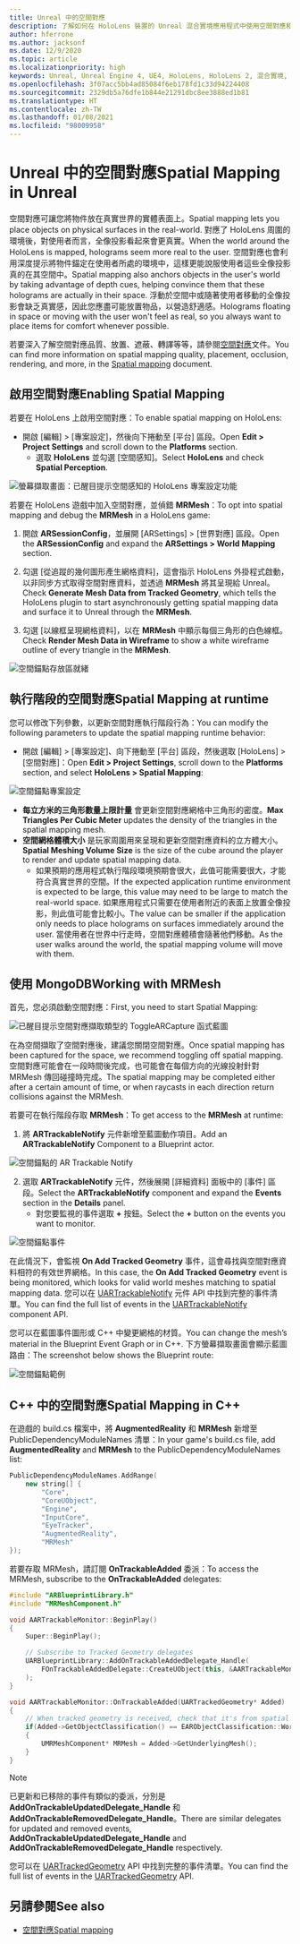 ```yaml
---
title: Unreal 中的空間對應
description: 了解如何在 HoloLens 裝置的 Unreal 混合實境應用程式中使用空間對應和網格。
author: hferrone
ms.author: jacksonf
ms.date: 12/9/2020
ms.topic: article
ms.localizationpriority: high
keywords: Unreal, Unreal Engine 4, UE4, HoloLens, HoloLens 2, 混合實境, 開發, 功能, 文件, 指南, 全像投影, 空間對應, 混合實境頭戴式裝置, windows 混合實境頭戴式裝置, 虛擬實境頭戴式裝置
ms.openlocfilehash: 3f07acc5bb4ad85084f6eb178fd1c33d94224408
ms.sourcegitcommit: 2329db5a76dfe1b844e21291dbc8ee3888ed1b81
ms.translationtype: HT
ms.contentlocale: zh-TW
ms.lasthandoff: 01/08/2021
ms.locfileid: "98009958"
---
```

# <a name="spatial-mapping-in-unreal"></a><span data-ttu-id="76e50-104">Unreal 中的空間對應</span><span class="sxs-lookup"><span data-stu-id="76e50-104">Spatial Mapping in Unreal</span></span>

<span data-ttu-id="76e50-105">空間對應可讓您將物件放在真實世界的實體表面上。</span><span class="sxs-lookup"><span data-stu-id="76e50-105">Spatial mapping lets you place objects on physical surfaces in the real-world.</span></span> <span data-ttu-id="76e50-106">對應了 HoloLens 周圍的環境後，對使用者而言，全像投影看起來會更真實。</span><span class="sxs-lookup"><span data-stu-id="76e50-106">When the world around the HoloLens is mapped, holograms seem more real to the user.</span></span> <span data-ttu-id="76e50-107">空間對應也會利用深度提示將物件錨定在使用者所處的環境中，這樣更能說服使用者這些全像投影真的在其空間中。</span><span class="sxs-lookup"><span data-stu-id="76e50-107">Spatial mapping also anchors objects in the user's world by taking advantage of depth cues, helping convince them that these holograms are actually in their space.</span></span> <span data-ttu-id="76e50-108">浮動於空間中或隨著使用者移動的全像投影會缺乏真實感，因此您應盡可能放置物品，以營造舒適感。</span><span class="sxs-lookup"><span data-stu-id="76e50-108">Holograms floating in space or moving with the user won't feel as real, so you always want to place items for comfort whenever possible.</span></span>

<span data-ttu-id="76e50-109">若要深入了解空間對應品質、放置、遮蔽、轉譯等等，請參閱[空間對應](../../design/spatial-mapping.md)文件。</span><span class="sxs-lookup"><span data-stu-id="76e50-109">You can find more information on spatial mapping quality, placement, occlusion, rendering, and more, in the [Spatial mapping](../../design/spatial-mapping.md) document.</span></span>

## <a name="enabling-spatial-mapping"></a><span data-ttu-id="76e50-110">啟用空間對應</span><span class="sxs-lookup"><span data-stu-id="76e50-110">Enabling Spatial Mapping</span></span>

<span data-ttu-id="76e50-111">若要在 HoloLens 上啟用空間對應：</span><span class="sxs-lookup"><span data-stu-id="76e50-111">To enable spatial mapping on HoloLens:</span></span>
- <span data-ttu-id="76e50-112">開啟 [編輯] > [專案設定]，然後向下捲動至 [平台] 區段。</span><span class="sxs-lookup"><span data-stu-id="76e50-112">Open **Edit > Project Settings** and scroll down to the **Platforms** section.</span></span>    
    + <span data-ttu-id="76e50-113">選取 **HoloLens** 並勾選 [空間感知]。</span><span class="sxs-lookup"><span data-stu-id="76e50-113">Select **HoloLens** and check **Spatial Perception**.</span></span>

![螢幕擷取畫面：已醒目提示空間感知的 HoloLens 專案設定功能](images/unreal-spatial-mapping-img-01.png)

<span data-ttu-id="76e50-115">若要在 HoloLens 遊戲中加入空間對應，並偵錯 **MRMesh**：</span><span class="sxs-lookup"><span data-stu-id="76e50-115">To opt into spatial mapping and debug the **MRMesh** in a HoloLens game:</span></span>
1. <span data-ttu-id="76e50-116">開啟 **ARSessionConfig**，並展開 [ARSettings] > [世界對應] 區段。</span><span class="sxs-lookup"><span data-stu-id="76e50-116">Open the **ARSessionConfig** and expand the **ARSettings > World Mapping** section.</span></span> 

2. <span data-ttu-id="76e50-117">勾選 [從追蹤的幾何圖形產生網格資料]，這會指示 HoloLens 外掛程式啟動，以非同步方式取得空間對應資料，並透過 **MRMesh** 將其呈現給 Unreal。</span><span class="sxs-lookup"><span data-stu-id="76e50-117">Check **Generate Mesh Data from Tracked Geometry**, which tells the HoloLens plugin to start asynchronously getting spatial mapping data and surface it to Unreal through the **MRMesh**.</span></span> 
3. <span data-ttu-id="76e50-118">勾選 [以線框呈現網格資料]，以在 **MRMesh** 中顯示每個三角形的白色線框。</span><span class="sxs-lookup"><span data-stu-id="76e50-118">Check **Render Mesh Data in Wireframe** to show a white wireframe outline of every triangle in the **MRMesh**.</span></span> 

![空間錨點存放區就緒](images/unreal-spatialmapping-arsettings.PNG)


## <a name="spatial-mapping-at-runtime"></a><span data-ttu-id="76e50-120">執行階段的空間對應</span><span class="sxs-lookup"><span data-stu-id="76e50-120">Spatial Mapping at runtime</span></span>
<span data-ttu-id="76e50-121">您可以修改下列參數，以更新空間對應執行階段行為：</span><span class="sxs-lookup"><span data-stu-id="76e50-121">You can modify the following parameters to update the spatial mapping runtime behavior:</span></span>

- <span data-ttu-id="76e50-122">開啟 [編輯] > [專案設定]、向下捲動至 [平台] 區段，然後選取 [HoloLens] > [空間對應]：</span><span class="sxs-lookup"><span data-stu-id="76e50-122">Open **Edit > Project Settings**, scroll down to the **Platforms** section, and select **HoloLens > Spatial Mapping**:</span></span> 

![空間錨點專案設定](images/unreal-spatialmapping-projectsettings.PNG)

- <span data-ttu-id="76e50-124">**每立方米的三角形數量上限計量** 會更新空間對應網格中三角形的密度。</span><span class="sxs-lookup"><span data-stu-id="76e50-124">**Max Triangles Per Cubic Meter** updates the density of the triangles in the spatial mapping mesh.</span></span>  
- <span data-ttu-id="76e50-125">**空間網格體積大小** 是玩家周圍用來呈現和更新空間對應資料的立方體大小。</span><span class="sxs-lookup"><span data-stu-id="76e50-125">**Spatial Meshing Volume Size** is the size of the cube around the player to render and update spatial mapping data.</span></span>  
    + <span data-ttu-id="76e50-126">如果預期的應用程式執行階段環境預期會很大，此值可能需要很大，才能符合真實世界的空間。</span><span class="sxs-lookup"><span data-stu-id="76e50-126">If the expected application runtime environment is expected to be large, this value may need to be large to match the real-world space.</span></span> <span data-ttu-id="76e50-127">如果應用程式只需要在使用者附近的表面上放置全像投影，則此值可能會比較小。</span><span class="sxs-lookup"><span data-stu-id="76e50-127">The value can be smaller if the application only needs to place holograms on surfaces immediately around the user.</span></span> <span data-ttu-id="76e50-128">當使用者在世界中行走時，空間對應體積會隨著他們移動。</span><span class="sxs-lookup"><span data-stu-id="76e50-128">As the user walks around the world, the spatial mapping volume will move with them.</span></span> 

## <a name="working-with-mrmesh"></a><span data-ttu-id="76e50-129">使用 MongoDB</span><span class="sxs-lookup"><span data-stu-id="76e50-129">Working with MRMesh</span></span>

<span data-ttu-id="76e50-130">首先，您必須啟動空間對應：</span><span class="sxs-lookup"><span data-stu-id="76e50-130">First, you need to start Spatial Mapping:</span></span>

![已醒目提示空間對應擷取類型的 ToggleARCapture 函式藍圖](images/unreal-spatial-mapping-img-02.png)

<span data-ttu-id="76e50-132">在為空間擷取了空間對應後，建議您關閉空間對應。</span><span class="sxs-lookup"><span data-stu-id="76e50-132">Once spatial mapping has been captured for the space, we recommend toggling off spatial mapping.</span></span>  <span data-ttu-id="76e50-133">空間對應可能會在一段時間後完成，也可能會在每個方向的光線投射針對 MRMesh 傳回碰撞時完成。</span><span class="sxs-lookup"><span data-stu-id="76e50-133">The spatial mapping may be completed either after a certain amount of time, or when raycasts in each direction return collisions against the MRMesh.</span></span>

<span data-ttu-id="76e50-134">若要可在執行階段存取 **MRMesh**：</span><span class="sxs-lookup"><span data-stu-id="76e50-134">To get access to the **MRMesh** at runtime:</span></span>
1. <span data-ttu-id="76e50-135">將 **ARTrackableNotify** 元件新增至藍圖動作項目。</span><span class="sxs-lookup"><span data-stu-id="76e50-135">Add an **ARTrackableNotify** Component to a Blueprint actor.</span></span> 

![空間錨點的 AR Trackable Notify](images/unreal-spatialmapping-artrackablenotify.PNG)

2. <span data-ttu-id="76e50-137">選取 **ARTrackableNotify** 元件，然後展開 [詳細資料] 面板中的 [事件] 區段。</span><span class="sxs-lookup"><span data-stu-id="76e50-137">Select the **ARTrackableNotify** component and expand the **Events** section in the **Details** panel.</span></span> 
    - <span data-ttu-id="76e50-138">對您要監視的事件選取 **+** 按鈕。</span><span class="sxs-lookup"><span data-stu-id="76e50-138">Select the **+** button on the events you want to monitor.</span></span> 

![空間錨點事件](images/unreal-spatialmapping-events.PNG)

<span data-ttu-id="76e50-140">在此情況下，會監視 **On Add Tracked Geometry** 事件，這會尋找與空間對應資料相符的有效世界網格。</span><span class="sxs-lookup"><span data-stu-id="76e50-140">In this case, the **On Add Tracked Geometry** event is being monitored, which looks for valid world meshes matching to spatial mapping data.</span></span> <span data-ttu-id="76e50-141">您可以在 [UARTrackableNotify](https://docs.unrealengine.com/API/Runtime/AugmentedReality/UARTrackableNotifyComponent/index.html) 元件 API 中找到完整的事件清單。</span><span class="sxs-lookup"><span data-stu-id="76e50-141">You can find the full list of events in the [UARTrackableNotify](https://docs.unrealengine.com/API/Runtime/AugmentedReality/UARTrackableNotifyComponent/index.html) component API.</span></span> 

<span data-ttu-id="76e50-142">您可以在藍圖事件圖形或 C++ 中變更網格的材質。</span><span class="sxs-lookup"><span data-stu-id="76e50-142">You can change the mesh’s material in the Blueprint Event Graph or in C++.</span></span> <span data-ttu-id="76e50-143">下方螢幕擷取畫面會顯示藍圖路由：</span><span class="sxs-lookup"><span data-stu-id="76e50-143">The screenshot below shows the Blueprint route:</span></span> 

![空間錨點範例](images/unreal-spatialmapping-example.PNG)

## <a name="spatial-mapping-in-c"></a><span data-ttu-id="76e50-145">C++ 中的空間對應</span><span class="sxs-lookup"><span data-stu-id="76e50-145">Spatial Mapping in C++</span></span>

<span data-ttu-id="76e50-146">在遊戲的 build.cs 檔案中，將 **AugmentedReality** 和 **MRMesh** 新增至 PublicDependencyModuleNames 清單：</span><span class="sxs-lookup"><span data-stu-id="76e50-146">In your game's build.cs file, add **AugmentedReality** and **MRMesh** to the PublicDependencyModuleNames list:</span></span>

```cpp
PublicDependencyModuleNames.AddRange(
    new string[] {
        "Core",
        "CoreUObject",
        "Engine",
        "InputCore",    
        "EyeTracker",
        "AugmentedReality",
        "MRMesh"
});
```

<span data-ttu-id="76e50-147">若要存取 MRMesh，請訂閱 **OnTrackableAdded** 委派：</span><span class="sxs-lookup"><span data-stu-id="76e50-147">To access the MRMesh, subscribe to the **OnTrackableAdded** delegates:</span></span>

```cpp
#include "ARBlueprintLibrary.h"
#include "MRMeshComponent.h"

void AARTrackableMonitor::BeginPlay()
{
    Super::BeginPlay();

    // Subscribe to Tracked Geometry delegates
    UARBlueprintLibrary::AddOnTrackableAddedDelegate_Handle(
        FOnTrackableAddedDelegate::CreateUObject(this, &AARTrackableMonitor::OnTrackableAdded)
    );
}

void AARTrackableMonitor::OnTrackableAdded(UARTrackedGeometry* Added)
{
    // When tracked geometry is received, check that it's from spatial mapping
    if(Added->GetObjectClassification() == EARObjectClassification::World)
    {
        UMRMeshComponent* MRMesh = Added->GetUnderlyingMesh();
    }
}
```

> [!NOTE]
> <span data-ttu-id="76e50-148">已更新和已移除的事件有類似的委派，分別是 **AddOnTrackableUpdatedDelegate_Handle** 和 **AddOnTrackableRemovedDelegate_Handle**。</span><span class="sxs-lookup"><span data-stu-id="76e50-148">There are similar delegates for updated and removed events, **AddOnTrackableUpdatedDelegate_Handle** and **AddOnTrackableRemovedDelegate_Handle** respectively.</span></span>
>
> <span data-ttu-id="76e50-149">您可以在 [UARTrackedGeometry](https://docs.unrealengine.com/API/Runtime/AugmentedReality/UARTrackedGeometry/index.html) API 中找到完整的事件清單。</span><span class="sxs-lookup"><span data-stu-id="76e50-149">You can find the full list of events in the [UARTrackedGeometry](https://docs.unrealengine.com/API/Runtime/AugmentedReality/UARTrackedGeometry/index.html) API.</span></span>

## <a name="see-also"></a><span data-ttu-id="76e50-150">另請參閱</span><span class="sxs-lookup"><span data-stu-id="76e50-150">See also</span></span>
* [<span data-ttu-id="76e50-151">空間對應</span><span class="sxs-lookup"><span data-stu-id="76e50-151">Spatial mapping</span></span>](../../design/spatial-mapping.md)
